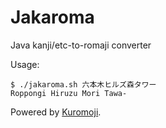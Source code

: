 # Jakaroma
Java kanji/etc-to-romaji converter

Usage:

```
$ ./jakaroma.sh 六本木ヒルズ森タワー
Roppongi Hiruzu Mori Tawa-

```

Powered by [Kuromoji](https://github.com/atilika/kuromoji).
